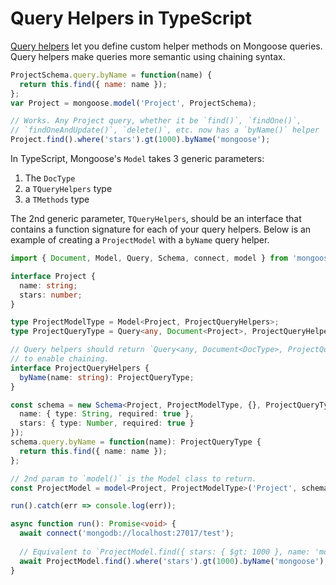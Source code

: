 # Query Helpers in TypeScript

[Query helpers](http://thecodebarbarian.com/mongoose-custom-query-methods.html) let you define custom helper methods on Mongoose queries.
Query helpers make queries more semantic using chaining syntax.

```javascript
ProjectSchema.query.byName = function(name) {
  return this.find({ name: name });
};
var Project = mongoose.model('Project', ProjectSchema);

// Works. Any Project query, whether it be `find()`, `findOne()`,
// `findOneAndUpdate()`, `delete()`, etc. now has a `byName()` helper
Project.find().where('stars').gt(1000).byName('mongoose');
```

In TypeScript, Mongoose's `Model` takes 3 generic parameters:

1. The `DocType`
2. a `TQueryHelpers` type
3. a `TMethods` type

The 2nd generic parameter, `TQueryHelpers`, should be an interface that contains a function signature for each of your query helpers.
Below is an example of creating a `ProjectModel` with a `byName` query helper.

```typescript
import { Document, Model, Query, Schema, connect, model } from 'mongoose';

interface Project {
  name: string;
  stars: number;
}

type ProjectModelType = Model<Project, ProjectQueryHelpers>;
type ProjectQueryType = Query<any, Document<Project>, ProjectQueryHelpers> & ProjectQueryHelpers;

// Query helpers should return `Query<any, Document<DocType>, ProjectQueryHelpers> & ProjectQueryHelpers`
// to enable chaining.
interface ProjectQueryHelpers {
  byName(name: string): ProjectQueryType;
}

const schema = new Schema<Project, ProjectModelType, {}, ProjectQueryType>({
  name: { type: String, required: true },
  stars: { type: Number, required: true }
});
schema.query.byName = function(name): ProjectQueryType {
  return this.find({ name: name });
};

// 2nd param to `model()` is the Model class to return.
const ProjectModel = model<Project, ProjectModelType>('Project', schema);

run().catch(err => console.log(err));

async function run(): Promise<void> {
  await connect('mongodb://localhost:27017/test');
  
  // Equivalent to `ProjectModel.find({ stars: { $gt: 1000 }, name: 'mongoose' })`
  await ProjectModel.find().where('stars').gt(1000).byName('mongoose');
}
```
